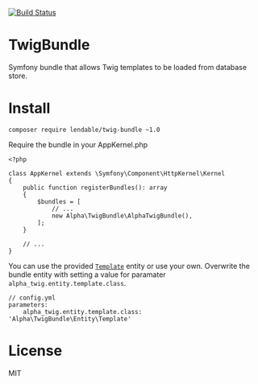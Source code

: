 [![Build Status](https://api.travis-ci.org/Lendable/TwigBundle.svg)](https://travis-ci.org/Lendable/TwigBundle)

TwigBundle
==========

Symfony bundle that allows Twig templates to be loaded from database store.

Install
=======

`composer require lendable/twig-bundle ~1.0`


Require the bundle in your AppKernel.php

    <?php
    
    class AppKernel extends \Symfony\Component\HttpKernel\Kernel
    {
        public function registerBundles(): array
        {
            $bundles = [
                // ...
                new Alpha\TwigBundle\AlphaTwigBundle(),
            ];
        }
        
        // ...
    }
    
    
You can use the provided [`Template`](https://github.com/Lendable/TwigBundle/blob/master/src/Entity/Template.php) entity or use your own. Overwrite the bundle entity with setting a value for paramater `alpha_twig.entity.template.class`.

    // config.yml
    parameters:
        alpha_twig.entity.template.class: 'Alpha\TwigBundle\Entity\Template'

License
=======
MIT
